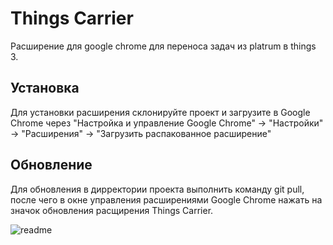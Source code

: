 # Things Carrier
Расширение для google chrome для переноса задач из platrum в things 3.

## Установка
Для установки расширения склонируйте проект и загрузите в Google Chrome через "Настройка и управление Google Chrome" -> "Настройки" -> "Расширения" -> "Загрузить распакованное расширение"

## Обновление
Для обновления в дирректории проекта выполнить команду git pull, после чего в окне управления расширениями Google Chrome нажать на значок обновления расщирения Things Carrier.

![readme](https://user-images.githubusercontent.com/53221815/128632601-ef142073-d445-447e-b39c-e84b153a83f9.gif)

